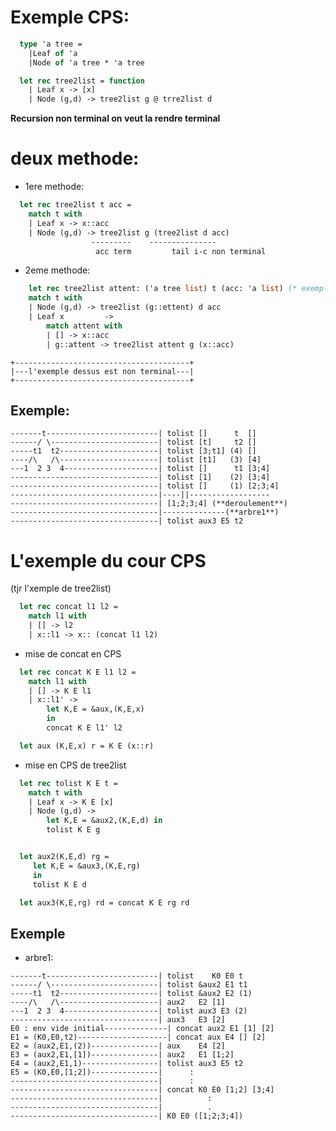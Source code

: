 # Exemple CPS:
```ocaml
  type 'a tree = 
	|Leaf of 'a
	|Node of 'a tree * 'a tree

  let rec tree2list = function
	| Leaf x -> [x]
	| Node (g,d) -> tree2list g @ trre2list d
```	
**Recursion non terminal on veut la rendre terminal**

# deux methode:
* 1ere methode:

```ocaml
  let rec tree2list t acc = 
	match t with
	| Leaf x -> x::acc
	| Node (g,d) -> tree2list g (tree2list d acc)
                  ---------    ---------------
                   acc term			tail i-c non terminal
```
* 2eme methode:

```ocaml
	let rec tree2list attent: ('a tree list) t (acc: 'a list) (* exemple ci-desous *)
	match t with                                    
	| Node (g,d) -> tree2list (g::ettent) d acc     
	| Leaf x 		 ->                                 
		match attent with                            
		| [] -> x::acc                             
		| g::attent -> tree2list attent g (x::acc)    
```

	+---------------------------------------+		    
	|---l'exemple dessus est non terminal---|  		 
	+---------------------------------------+	
                                                                   
## Exemple:

```
-------t-------------------------| tolist []      t  []
------/ \------------------------| tolist [t]     t2 []
-----t1  t2----------------------| tolist [3;t1] (4) []
----/\   /\----------------------| tolist [t1]   (3) [4]
---1  2 3  4---------------------| tolist []      t1 [3;4]
---------------------------------| tolist [1]    (2) [3;4]
---------------------------------| tolist []     (1) [2;3;4]
---------------------------------|----||------------------
---------------------------------| [1;2;3;4] (**deroulement**)
---------------------------------|--------------(**arbre1**)
---------------------------------| tolist aux3 E5 t2
```

# L'exemple du cour CPS

(tjr l'xemple de tree2list)

```ocaml
  let rec concat l1 l2 = 
	match l1 with
	| [] -> l2
	| x::l1 -> x:: (concat l1 l2)
```

* mise de concat en CPS

```ocaml
  let rec concat K E l1 l2 = 
	match l1 with
	| [] -> K E l1
	| x::l1' -> 
		let K,E = &aux,(K,E,x)
		in
		concat K E l1' l2

  let aux (K,E,x) r = K E (x::r)
```

 * mise en CPS de tree2list

```ocaml 
  let rec tolist K E t =
	match t with
	| Leaf x -> K E [x]
	| Node (g,d) -> 
		let K,E = &aux2,(K,E,d) in
		tolist K E g


  let aux2(K,E,d) rg = 
	 let K,E = &aux3,(K,E,rg)
	 in
	 tolist K E d

  let aux3(K,E,rg) rd = concat K E rg rd 
```

## Exemple

* arbre1:

```
-------t-------------------------| tolist	 K0 E0 t
------/ \------------------------| tolist &aux2 E1 t1
-----t1  t2----------------------| tolist &aux2 E2 (1)
----/\   /\----------------------| aux2   E2 [1]
---1  2 3  4---------------------| tolist aux3 E3 (2)
---------------------------------| aux3   E3 [2]
E0 : env vide initial--------------| concat aux2 E1 [1] [2]
E1 = (K0,E0,t2)--------------------| concat aux E4 [] [2]
E2 = (aux2,E1,(2))---------------| aux    E4 [2]
E3 = (aux2,E1,[1])---------------| aux2   E1 [1;2]
E4 = (aux2,E1,1)-----------------| tolist aux3 E5 t2
E5 = (K0,E0,[1;2])---------------| 		:
---------------------------------| 		:
---------------------------------| concat K0 E0 [1;2] [3;4]
---------------------------------|			:
---------------------------------|			.
---------------------------------| K0 E0 ([1;2;3;4])
```
